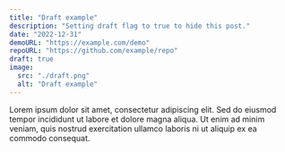```yaml
---
title: "Draft example"
description: "Setting draft flag to true to hide this post."
date: "2022-12-31"
demoURL: "https://example.com/demo"
repoURL: "https://github.com/example/repo"
draft: true
image:
  src: "./draft.png"
  alt: "Draft example"
---
```


Lorem ipsum dolor sit amet, consectetur adipiscing elit. Sed do eiusmod tempor incididunt ut labore et dolore magna aliqua. Ut enim
 ad minim veniam, quis nostrud exercitation ullamco laboris ni ut aliquip ex ea commodo consequat.
